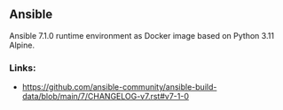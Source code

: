 Ansible
---

Ansible 7.1.0 runtime environment as Docker image based on Python 3.11 Alpine.

### Links:
- <https://github.com/ansible-community/ansible-build-data/blob/main/7/CHANGELOG-v7.rst#v7-1-0>
